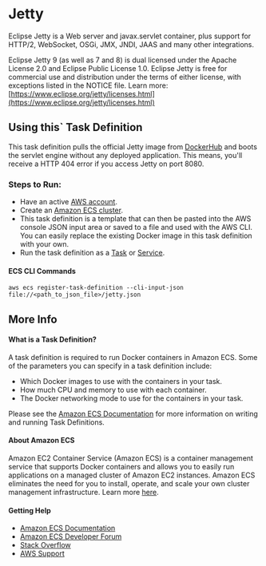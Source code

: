 # Jetty
Eclipse Jetty is a Web server and javax.servlet container, plus support for HTTP/2, WebSocket, OSGi, JMX, JNDI, JAAS and many other integrations.

Eclipse Jetty 9 (as well as 7 and 8) is dual licensed under the Apache License 2.0 and Eclipse Public License 1.0. Eclipse Jetty is free for commercial use and distribution under the terms of either license, with exceptions listed in the NOTICE file.
Learn more: [https://www.eclipse.org/jetty/licenses.html](https://www.eclipse.org/jetty/licenses.html)

## Using this` Task Definition
This task definition pulls the official Jetty image from [DockerHub](https://hub.docker.com/_/jetty/) and boots the servlet engine without any deployed application. This means, you'll receive a HTTP 404 error if you access Jetty on port 8080. 

### Steps to Run:
* Have an active [AWS account](https://portal.aws.amazon.com/billing/signup#/start).
* Create an [Amazon ECS cluster](http://docs.aws.amazon.com/AmazonECS/latest/developerguide/create_cluster.html).
* This task definition is a template that can then be pasted into the AWS console JSON input area or saved to a file and used with the AWS CLI. You can easily replace the existing Docker image in this task definition with your own.
* Run the task definition as a [Task](http://docs.aws.amazon.com/AmazonECS/latest/developerguide/scheduling_tasks.html) or [Service](http://docs.aws.amazon.com/AmazonECS/latest/developerguide/ecs_services.html).

#### ECS CLI Commands
`aws ecs register-task-definition --cli-input-json file://<path_to_json_file>/jetty.json`

## More Info
#### What is a Task Definition?
A task definition is required to run Docker containers in Amazon ECS. Some of the parameters you can specify in a task definition include:

* Which Docker images to use with the containers in your task.
* How much CPU and memory to use with each container.
* The Docker networking mode to use for the containers in your task.

Please see the [Amazon ECS Documentation](http://docs.aws.amazon.com/AmazonECS/latest/developerguide/task_definitions.html) for more information on writing and running Task Definitions.

#### About Amazon ECS
Amazon EC2 Container Service (Amazon ECS) is a container management service that supports Docker containers and allows you to easily run applications on a managed cluster of Amazon EC2 instances. Amazon ECS eliminates the need for you to install, operate, and scale your own cluster management infrastructure. Learn more [here](https://aws.amazon.com/ecs).

#### Getting Help
* [Amazon ECS Documentation](http://docs.aws.amazon.com/AmazonECS/latest/developerguide/Welcome.html)
* [Amazon ECS Developer Forum](https://forums.aws.amazon.com/forum.jspa?forumID=187)
* [Stack Overflow](https://stackoverflow.com/questions/tagged/amazon-ecs)
* [AWS Support](https://aws.amazon.com/premiumsupport/)